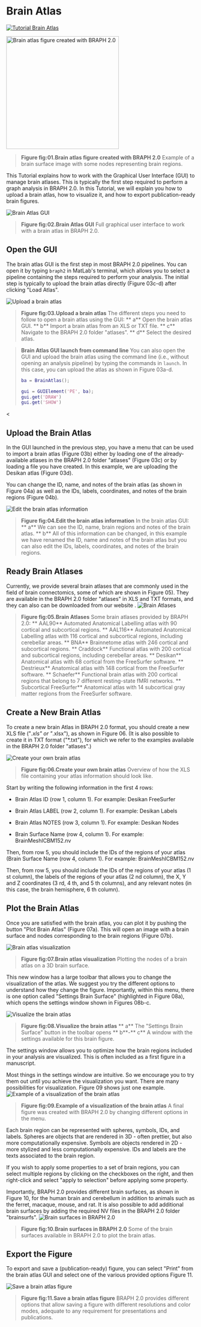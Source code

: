 # Brain Atlas

[![Tutorial Brain Atlas](https://img.shields.io/badge/PDF-Download-red?style=flat-square&logo=adobe-acrobat-reader)](tut_ba.pdf)

<img src="fig01.jpg" alt="Brain atlas figure created with BRAPH 2.0 " height="300px">

> **Figure fig:01.Brain atlas figure created with BRAPH 2.0**
> Example of a brain surface image with some nodes representing brain regions.
	



This Tutorial explains how to work with the Graphical User Interface (GUI) to manage brain atlases.
This is typically the first step required to perform a graph analysis in BRAPH 2.0. 
In this Tutorial, we will explain you how to upload a brain atlas, how to visualize it, and how to export publication-ready brain figures.




<img src="fig02.jpg" alt="Brain Atlas GUI">

> **Figure fig:02.Brain Atlas GUI**
> Full graphical user interface to work with a brain atlas in BRAPH 2.0. 
	


## Open the GUI

The brain atlas GUI is the first step in most BRAPH 2.0 pipelines. You can open it by typing `braph2` in MatLab's terminal, which allows you to select a pipeline containing the steps required to perform your analysis. The initial step is typically to upload the brain atlas directly (Figure 03c-d) after clicking "Load Atlas". 

<img src="fig03.jpg" alt="Upload a brain atlas">

> **Figure fig:03.Upload a brain atlas**
> The different steps you need to follow to open a brain atlas using the GUI: 
	** a** Open the brain atlas GUI.
	** b** Import a brain atlas from an XLS or TXT file.
	** c** Navigate to the BRAPH 2.0 folder "atlases".
	** d** Select the desired atlas.
	


> **Brain Atlas GUI launch from command line**
> You can also open the GUI and upload the brain atlas using the command line (i.e., without opening an analysis pipeline) by typing the commands in `launch`. In this case, you can upload the atlas as shown in Figure 03a-d. 
> ```matlab
> ba = BrainAtlas();
> 
> gui = GUIElement('PE', ba);
> gui.get('DRAW')
> gui.get('SHOW')
> ```
<


## Upload the Brain Atlas

In the GUI launched in the previous step, you have a menu that can be used to import a brain atlas (Figure 03b) either by loading one of the already-available atlases in the BRAPH 2.0 folder "atlases" (Figure 03c) or by loading a file you have created. In this example, we are uploading the Desikan atlas (Figure 03d).

You can change the ID, name, and notes of the brain atlas (as shown in Figure 04a) as well as the IDs, labels, coordinates, and notes of the brain regions (Figure 04b).
	
<img src="fig04.png" alt="Edit the brain atlas information">

> **Figure fig:04.Edit the brain atlas information**
> In the brain atlas GUI: 
	** a** We can see the ID, name, brain regions and notes of the brain atlas.
	** b** All of this information can be changed, in this example we have renamed the ID, name and notes of the brain atlas but you can also edit the IDs, labels, coordinates, and notes of the brain regions.
	


## Ready Brain Atlases



Currently, we provide several brain atlases that are commonly used in the field of brain connectomics, some of which are shown in Figure 05). 
They are available in the BRAPH 2.0 folder "atlases" in XLS and TXT formats, and they can also can be downloaded from our website .<img src="fig05.jpg" alt="Brain Atlases">

> **Figure fig:05.Brain Atlases**
> Some brain atlases provided by BRAPH 2.0:
	** AAL90** Automated Anatomical Labelling atlas with 90 cortical and subcortical regions.
	** AAL116** Automated Anatomical Labelling atlas with 116 cortical and subcortical regions, including cerebellar areas.
	** BNA** Brainnetome atlas with 246 cortical and subcortical regions.
	** Craddock** Functional atlas with 200 cortical and subcortical regions, including cerebellar areas.
	** Desikan** Anatomical atlas with 68 cortical from the FreeSurfer software.
	** Destrieux** Anatomical atlas with 148 cortical from the FreeSurfer software.
	** Schaefer** Functional brain atlas with 200 cortical regions that belong to 7 different resting-state fMRI networks.
	** Subcortical FreeSurfer** Anatomical atlas with 14 subcortical gray matter regions from the FreeSurfer software.
	


## Create a New Brain Atlas

To create a new brain Atlas in BRAPH 2.0 format, you should create a new XLS file ("*.xls" or "*.xlsx"), as shown in Figure 06. 
(It is also possible to create it in TXT format ("*.txt"), for which we refer to the examples available in the BRAPH 2.0 folder "atlases".)

<img src="fig06.jpg" alt="Create your own brain atlas">

> **Figure fig:06.Create your own brain atlas**
> Overview of how the XLS file containing your atlas information should look like.
	

Start by writing the following information in the first 4 rows:


- Brain Atlas ID (row 1, column 1). 
For example: Desikan FreeSurfer

- Brain Atlas LABEL (row 2, column 1). 
For example: Desikan Labels

- Brain Atlas NOTES (row 3, column 1).
For example: Desikan Nodes

- Brain Surface Name (row 4, column 1).
For example: BrainMeshICBM152.nv


Then, from row 5, you should include the IDs of the regions of your atlas (Brain Surface Name (row 4, column 1).
For example: BrainMeshICBM152.nv


Then, from row 5, you should include the IDs of the regions of your atlas (1 st column), the labels of the regions of your atlas (2 nd column), the X, Y and Z coordinates (3 rd, 4 th, and 5 th columns), and any relevant notes (in this case, the brain hemisphere, 6 th column).	


## Plot the Brain Atlas

Once you are satisfied with the brain atlas, you can plot it by pushing the button "Plot Brain Atlas" (Figure 07a). 
This will open an image with a brain surface and nodes corresponding to the brain regions (Figure 07b).

<img src="fig07.jpg" alt="Brain atlas visualization">

> **Figure fig:07.Brain atlas visualization**
> Plotting the nodes of a brain atlas on a 3D brain surface. 
	

	
This new window has a large toolbar that allows you to change the visualization of the atlas. We suggest you try the different options to understand how they change the figure. Importantly, within this menu, there is one option called "Settings Brain Surface" (highlighted in Figure 08a), which opens the settings window shown in Figures 08b-c.


<img src="fig08.jpg" alt="Visualize the brain atlas">

> **Figure fig:08.Visualize the brain atlas**
> ** a** The "Settings Brain Surface" button in the toolbar opens ** b**-** c** A window with the settings available for this brain figure.
	


The settings window allows you to optimize how the brain regions included in your analysis are visualized. This is often included as a first figure in a manuscript.

Most things in the settings window are intuitive. So we encourage you to try them out until you achieve the visualization you want. There are many possibilities for visualization. Figure 09 shows just one example.<img src="fig09.jpg" alt="Example of a visualization of the brain atlas">

> **Figure fig:09.Example of a visualization of the brain atlas**
> A final figure was created with BRAPH 2.0 by changing different options in the menu.
	

Each brain region can be represented with spheres, symbols, IDs, and labels.
Spheres are objects that are rendered in 3D - often prettier, but also more computationally expensive.
Symbols are objects rendered in 2D - more stylized and less computationally expensive.
IDs and labels are the texts associated to the brain region.

If you wish to apply some properties to a set of brain regions, you can select multiple regions by clicking on the checkboxes on the right, and then right-click and select "apply to selection" before applying some property.



Importantly, BRAPH 2.0 provides different brain surfaces, as shown in Figure 10, for the human brain and cerebellum in addition to animals such as the ferret, macaque, mouse, and rat.
It is also possible to add additional brain surfaces by adding the required NV files in the BRAPH 2.0 folder "brainsurfs".<img src="fig10.png" alt="Brain surfaces in BRAPH 2.0">

> **Figure fig:10.Brain surfaces in BRAPH 2.0**
> Some of the brain surfaces available in BRAPH 2.0 to plot the brain atlas.
	




## Export the Figure

To export and save a (publication-ready) figure, you can select "Print" from the brain atlas GUI and select one of the various provided options Figure 11.

<img src="fig11.jpg" alt="Save a brain atlas figure">

> **Figure fig:11.Save a brain atlas figure**
> BRAPH 2.0 provides different options that allow saving a figure with different resolutions and color modes, adequate to any requirement for presentations and publications.
